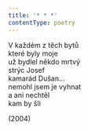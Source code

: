 ```yaml
---
title: '* * *'
contentType: poetry
---
```


<section>

V každém z těch bytů  
které byly moje  
už bydlel někdo mrtvý  
strýc Josef  
kamarád Dušan…  
nemohl jsem je vyhnat  
a ani nechtěl  
kam by šli

</section>

<section>

(2004)

</section>
